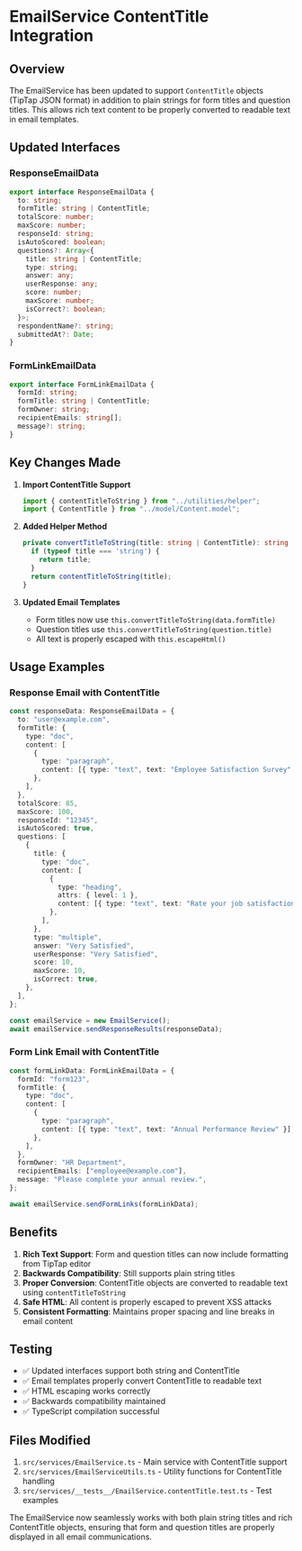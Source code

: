 # EmailService ContentTitle Integration

## Overview

The EmailService has been updated to support `ContentTitle` objects (TipTap JSON format) in addition to plain strings for form titles and question titles. This allows rich text content to be properly converted to readable text in email templates.

## Updated Interfaces

### ResponseEmailData

```typescript
export interface ResponseEmailData {
  to: string;
  formTitle: string | ContentTitle;
  totalScore: number;
  maxScore: number;
  responseId: string;
  isAutoScored: boolean;
  questions?: Array<{
    title: string | ContentTitle;
    type: string;
    answer: any;
    userResponse: any;
    score: number;
    maxScore: number;
    isCorrect?: boolean;
  }>;
  respondentName?: string;
  submittedAt?: Date;
}
```

### FormLinkEmailData

```typescript
export interface FormLinkEmailData {
  formId: string;
  formTitle: string | ContentTitle;
  formOwner: string;
  recipientEmails: string[];
  message?: string;
}
```

## Key Changes Made

1. **Import ContentTitle Support**

   ```typescript
   import { contentTitleToString } from "../utilities/helper";
   import { ContentTitle } from "../model/Content.model";
   ```

2. **Added Helper Method**

   ```typescript
   private convertTitleToString(title: string | ContentTitle): string {
     if (typeof title === 'string') {
       return title;
     }
     return contentTitleToString(title);
   }
   ```

3. **Updated Email Templates**
   - Form titles now use `this.convertTitleToString(data.formTitle)`
   - Question titles use `this.convertTitleToString(question.title)`
   - All text is properly escaped with `this.escapeHtml()`

## Usage Examples

### Response Email with ContentTitle

```typescript
const responseData: ResponseEmailData = {
  to: "user@example.com",
  formTitle: {
    type: "doc",
    content: [
      {
        type: "paragraph",
        content: [{ type: "text", text: "Employee Satisfaction Survey" }],
      },
    ],
  },
  totalScore: 85,
  maxScore: 100,
  responseId: "12345",
  isAutoScored: true,
  questions: [
    {
      title: {
        type: "doc",
        content: [
          {
            type: "heading",
            attrs: { level: 1 },
            content: [{ type: "text", text: "Rate your job satisfaction" }],
          },
        ],
      },
      type: "multiple",
      answer: "Very Satisfied",
      userResponse: "Very Satisfied",
      score: 10,
      maxScore: 10,
      isCorrect: true,
    },
  ],
};

const emailService = new EmailService();
await emailService.sendResponseResults(responseData);
```

### Form Link Email with ContentTitle

```typescript
const formLinkData: FormLinkEmailData = {
  formId: "form123",
  formTitle: {
    type: "doc",
    content: [
      {
        type: "paragraph",
        content: [{ type: "text", text: "Annual Performance Review" }],
      },
    ],
  },
  formOwner: "HR Department",
  recipientEmails: ["employee@example.com"],
  message: "Please complete your annual review.",
};

await emailService.sendFormLinks(formLinkData);
```

## Benefits

1. **Rich Text Support**: Form and question titles can now include formatting from TipTap editor
2. **Backwards Compatibility**: Still supports plain string titles
3. **Proper Conversion**: ContentTitle objects are converted to readable text using `contentTitleToString`
4. **Safe HTML**: All content is properly escaped to prevent XSS attacks
5. **Consistent Formatting**: Maintains proper spacing and line breaks in email content

## Testing

- ✅ Updated interfaces support both string and ContentTitle
- ✅ Email templates properly convert ContentTitle to readable text
- ✅ HTML escaping works correctly
- ✅ Backwards compatibility maintained
- ✅ TypeScript compilation successful

## Files Modified

1. `src/services/EmailService.ts` - Main service with ContentTitle support
2. `src/services/EmailServiceUtils.ts` - Utility functions for ContentTitle handling
3. `src/services/__tests__/EmailService.contentTitle.test.ts` - Test examples

The EmailService now seamlessly works with both plain string titles and rich ContentTitle objects, ensuring that form and question titles are properly displayed in all email communications.
